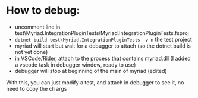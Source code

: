 # How to debug:
- uncomment line     <!-- <MyriadSdkWaitForDebugger>true</MyriadSdkWaitForDebugger> --> in test\Myriad.IntegrationPluginTests\Myriad.IntegrationPluginTests.fsproj
- `dotnet build test\Myriad.IntegrationPluginTests -v n` the test project
- myriad will start but wait for a debugger to attach (so the dotnet build is not yet done)
- in VSCode/Rider, attach to the process that contains myriad.dll (I added a vscode task in debugger window, ready to use)
- debugger will stop at beginning of the main of myriad (edited) 

With this, you can just modify a test, and attach in debugger to see it, no need to copy the cli args
